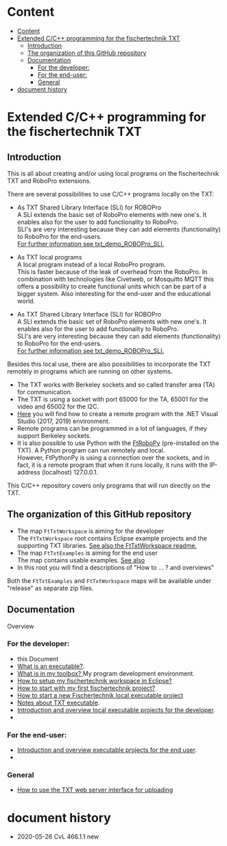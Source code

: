 # Content

<!-- TOC depthFrom:1 depthTo:6 withLinks:1 updateOnSave:1 orderedList:0 -->

- [Content](#content)
- [Extended C/C++ programming for the fischertechnik TXT](#extended-cc-programming-for-the-fischertechnik-txt)
	- [Introduction](#introduction)
	- [The organization of this GitHub repository](#the-organization-of-this-github-repository)
	- [Documentation](#documentation)
		- [For the developer:](#for-the-developer)
		- [For the end-user:](#for-the-end-user)
		- [General](#general)
- [document history](#document-history)

<!-- /TOC -->

#  Extended C/C++ programming for the fischertechnik TXT

## Introduction
This is all about creating and/or using local programs on the fischertechnik TXT and RoboPro extensions.

There are several possibilities to use C/C++ programs locally on the TXT:
- As TXT Shared Library Interface (SLI) for ROBOPro<br/>
A SLI extends the basic set of RoboPro elements with new one's.
It enables also for the user to add functionality to RoboPro.<br/>
SLI's are very interesting because they can add elements (functionality) to RoboPro for the end-users.<br/>
	[For further information see txt_demo_ROBOPro_SLI.](https://github.com/fischertechnik/txt_demo_ROBOPro_SLI) 

- As TXT local programs<br/>
A local program instead of a local RoboPro program.<br/>
This is faster because of the leak of overhead from the RoboPro. In combination with technologies like Civetweb, or Mosquitto MQTT this offers a possibility to create functional units which can be part of a bigger system. Also interesting for the end-user and the educational world.

- As TXT Shared Library Interface (SLI) for ROBOPro<br/>
A SLI extends the basic set of RoboPro elements with new one's.
It enables also for the user to add functionality to RoboPro.<br/>
SLI's are very interesting because they can add elements (functionality) to RoboPro for the end-users.<br/>
	[For further information see txt_demo_ROBOPro_SLI.](https://github.com/fischertechnik/txt_demo_ROBOPro_SLI) 

Besides this local use, there are also possibilities to incorporate the TXT remotely in programs which are running on other systems.
- The TXT works with Berkeley sockets and so called transfer area (TA) for communication.
- The TXT is using a socket with port 65000 for the TA, 65001 for the video and 65002 for the I2C.
- [Here](https://github.com/fischertechnik/txt_demo_c_online) you will find how to create a remote program with the .NET Visual Studio (2017, 2019) environment.
- Remote programs can be programmed in a lot of languages, if they support Berkeley sockets. 
- It is also possible to use Python with the [FtRoboPy](https://github.com/ftrobopy/ftrobopy) (pre-installed on the TXT). A Python program can run remotely and local.<br/>
 However, FtPythonPy is using a connection over the sockets, and in fact, it is a remote program that when it runs locally, it runs with the IP-address (localhost) 127.0.0.1.


This C/C++ repository covers only programs that will run directly on the TXT.

## The organization of this GitHub repository
- The map `FtTxtWorkspace` is aiming for the developer<br/>
The  `FtTxtWorkspace` root contains Eclipse example projects and the supporting TXT libraries. [See also the FtTxtWorkspace readme.](./FtTxtWorkspace/README.md)
- The map `FtTxtExamples` is aiming for the end user<br/>
The map contains usable examples. [See also](./FtTxtExamples/README.md)
- In this root you will find a descriptions of "How to ... ? and overviews"

Both the `FtTxtExamples` and `FtTxtWorkspace` maps will be available under "release" as separate zip files.

## Documentation
Overview <a id="overview"></a>

### For the developer:
- this Document
- [What is an executable?](app.md).
- [What is in my toolbox? ](WhichToolsYouNeed.md) My program development environment.
- [How to setup my fischertechnik workspace in Eclipse?](HowToStartWithFtTxtWorkspace.md)
- [How to start with my first fischertechnik project?](HowToStartMyFirstProject_app.md)
- [How to start a new Fischertechnik local executable project](./ProjectSetUp_app.md)
- [Notes about TXT executable](./notes_app.md).
- [Introduction and overview local executable projects for the developer](./FtTxtWorkspace/README.md).
- 
### For the end-user:
- [Introduction and overview executable projects for the end user](./FtTxtExamples/README.md).
- 
### General
- [How to use the TXT web server interface for uploading](./HowToUseTxtWeb.md)

<a id="history"></a>

# document history 
- 2020-05-26 CvL 466.1.1 new
